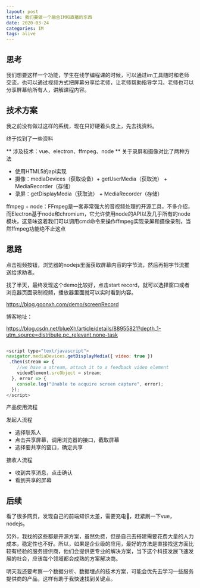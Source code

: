 ```yaml
---
layout: post
title: 我们要做一个融合IM和直播的东西
date: 2020-03-24
categories: IM 
tags: alive
---
```


## 思考

我们想要这样一个功能，学生在线学编程课的时候，可以通过im工具随时和老师交流，也可以通过视频方式把屏幕分享给老师，让老师帮助指导学习。老师也可以分享屏幕给所有人，讲解课程内容。

## 技术方案

我之前没有做过这样的系统，现在只好硬着头皮上，先去找资料。


终于找到了一些资料

** 涉及技术：vue、electron、ffmpeg、node **
关于录屏和摄像对比了两种方法


-  使用HTML5的api实现
 - 摄像：mediaDevices（获取设备）+ getUserMedia（获取流） + MediaRecorder（存储）
 - 录屏：getDisplayMedia（获取流） + MediaRecorder（存储）


ffmpeg + node：FFmpeg是一套非常强大的音视频处理的开源工具，不多介绍，而Electron基于node和chromium，它允许使用node的API以及几乎所有的node模块，这意味这着我们可以调用cmd命令来操作ffmpeg实现录屏和摄像录制，当然ffmpeg功能绝不止这点

## 思路

点击视频按钮，浏览器的nodejs里面获取屏幕内容的字节流，然后再把字节流推送给求助者。

找了半天，最终发现这个demo比较好，点击start record，就可以选择窗口或者浏览器页面录制视频，播放器里面就可以实时看到内容。

https://blog.goonxh.com/demo/screenRecord

博客地址：

https://blog.csdn.net/blueXh/article/details/88955821?depth_1-utm_source=distribute.pc_relevant.none-task

```javascript

<script type="text/javascript">
navigator.mediaDevices.getDisplayMedia({ video: true })
 .then(stream => {
    //we have a stream, attach it to a feedback video element
    videoElement.srcObject = stream;
  }, error => {
    console.log("Unable to acquire screen capture", error);
  });
</script>	

```

产品使用流程

发起人流程

- 选择联系人
- 点击共享屏幕，调用浏览器的接口，截取屏幕
- 选择要共享的窗口，确定共享

接收人流程

- 收到共享消息，点击确认
- 看到共享的屏幕


##  后续

看了很多网页，发现自己的前端知识太差，需要充电🔋，赶紧刷一下vue，nodejs。

另外，我找的这些都是开源方案，虽然免费，但是自己去搭建需要花费大量的人力成本，稳定性也不好。所以，如果是企业级的应用，最好的方法是直接找这方面比较有经验的服务提供商，他们会提供更专业的解决方案，当下这个科技发展飞速发展的社会，应该每个领域都会成熟的方案解决商。

明天我还要考察一个数据分析、数据埋点的技术方案，可能会优先去学习一些服务提供商的产品，这样有助于我快速找到关键点。